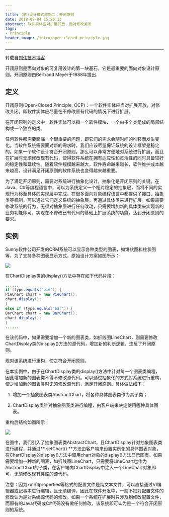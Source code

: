 ```yaml
---
---
title: (转)设计模式原则二：开闭原则
date: 2018-09-04 15:20:13
abstract: 软件实体应对扩展开放，而对修改关闭
tags:
- Principle
header_image: /intro/open-closed-principle.jpg
---
```

---
转载自[刘伟技术博客](https://blog.csdn.net/lovelion/article/category/738450/7)

开闭原则是面向对象的可复用设计的第一块基石，它是最重要的面向对象设计原则。开闭原则由Bertrand Meyer于1988年提出.

## 定义

开闭原则(Open-Closed Principle, OCP)：一个软件实体应当对扩展开放，对修改关闭。即软件实体应尽量在不修改原有代码的情况下进行扩展。

在开闭原则的定义中，软件实体可以指一个软件模块、一个由多个类组成的局部结构或一个独立的类。

任何软件都需要面临一个很重要的问题，即它们的需求会随时间的推移而发生变化。当软件系统需要面对新的需求时，我们应该尽量保证系统的设计框架是稳定的。如果一个软件设计符合开闭原则，那么可以非常方便地对系统进行扩展，而且在扩展时无须修改现有代码，使得软件系统在拥有适应性和灵活性的同时具备较好的稳定性和延续性。随着软件规模越来越大，软件寿命越来越长，软件维护成本越来越高，设计满足开闭原则的软件系统也变得越来越重要。

为了满足开闭原则，需要对系统进行抽象化设计，抽象化是开闭原则的关键。在Java、C#等编程语言中，可以为系统定义一个相对稳定的抽象层，而将不同的实现行为移至具体的实现层中完成。在很多面向对象编程语言中都提供了接口、抽象类等机制，可以通过它们定义系统的抽象层，再通过具体类来进行扩展。如果需要修改系统的行为，无须对抽象层进行任何改动，只需要增加新的具体类来实现新的业务功能即可，实现在不修改已有代码的基础上扩展系统的功能，达到开闭原则的要求。

## 实例

Sunny软件公司开发的CRM系统可以显示各种类型的图表，如饼状图和柱状图等，为了支持多种图表显示方式，原始设计方案如图所示：

![](http://my.csdn.net/uploads/201205/05/1336201566_1496.jpg)

在ChartDisplay类的display()方法中存在如下代码片段：

```java
......
if (type.equals("pie")) {
PieChart chart = new PieChart();
chart.display();
}
else if (type.equals("bar")) {
BarChart chart = new BarChart();
chart.display();
}
......
```
    

在该代码中，如果需要增加一个新的图表类，如折线图LineChart，则需要修改ChartDisplay类的display()方法的源代码，增加新的判断逻辑，违反了开闭原则。

现对该系统进行重构，使之符合开闭原则。

在本实例中，由于在ChartDisplay类的display()方法中针对每一个图表类编程，因此增加新的图表类不得不修改源代码。可以通过抽象化的方式对系统进行重构，使之增加新的图表类时无须修改源代码，满足开闭原则。具体做法如下：

1. 增加一个抽象图表类AbstractChart，将各种具体图表类作为其子类；

2. ChartDisplay类针对抽象图表类进行编程，由客户端来决定使用哪种具体图表。

重构后结构如图所示：

![](http://my.csdn.net/uploads/201205/05/1336201573_6059.jpg)

在图中，我们引入了抽象图表类AbstractChart，且ChartDisplay针对抽象图表类进行编程，并通过** setChart() **方法由客户端来设置实例化的具体图表对象，在ChartDisplay的display()方法中调用chart对象的display()方法显示图表。如果需要增加一种新的图表，如折线图LineChart，只需要将LineChart也作为AbstractChart的子类，在客户端向ChartDisplay中注入一个LineChart对象即可，无须修改现有类库的源代码。

注意：因为xml和properties等格式的配置文件是纯文本文件，可以直接通过VI编辑器或记事本进行编辑，且无须编译，因此在软件开发中，一般不把对配置文件的修改认为是对系统源代码的修改。如果一个系统在扩展时只涉及到修改配置文件，而原有的Java代码或C#代码没有做任何修改，该系统即可认为是一个符合开闭原则的系统。
<!--stackedit_data:
eyJoaXN0b3J5IjpbMTIxMzUxOTY4Ml19
-->